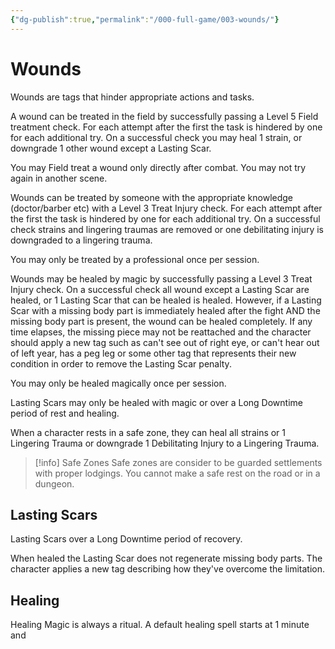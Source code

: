```yaml
---
{"dg-publish":true,"permalink":"/000-full-game/003-wounds/"}
---
```


# Wounds

Wounds are tags that hinder appropriate actions and tasks.  

A wound can be treated in the field by successfully passing a Level 5 Field treatment check. For each attempt after the first the task is hindered by one for each additional try. On a successful check you may heal 1 strain, or downgrade 1 other wound except a Lasting Scar.

You may Field treat a wound only directly after combat.  You may not try again in another scene.

Wounds can be treated by someone with the appropriate knowledge (doctor/barber etc) with a Level 3 Treat Injury check. For each attempt after the first the task is hindered by one for each additional try. On a successful check strains and lingering traumas are removed or one debilitating injury is downgraded to a lingering trauma.

You may only be treated by a professional once per session.

Wounds may be healed by magic by successfully passing a Level 3 Treat Injury check. On a successful check all wound except a Lasting Scar are healed, or 1 Lasting Scar that can be healed is healed. However, if a Lasting Scar with a missing body part is immediately healed after the fight AND the missing body part is present, the wound can be healed completely. If any time elapses, the missing piece may not be reattached and the character should apply a new tag such as can't see out of right eye, or can't hear out of left year, has a peg leg or some other tag that represents their new condition in order to remove the Lasting Scar penalty.

You may only be healed magically once per session.

Lasting Scars may only be healed with magic or over a Long Downtime period of rest and healing.

When a character rests in a safe zone, they can heal all strains or 1 Lingering Trauma or downgrade 1 Debilitating Injury to a Lingering Trauma.

> [!info] Safe Zones
> Safe zones are consider to be guarded settlements with proper lodgings. You cannot make a safe rest on the road or in a dungeon.

## Lasting Scars

Lasting Scars over a Long Downtime period of recovery.

When healed the Lasting Scar does not regenerate missing body parts. The character applies a new tag describing how they've overcome the limitation.


## Healing

Healing Magic is always a ritual. A default healing spell starts at 1 minute and
